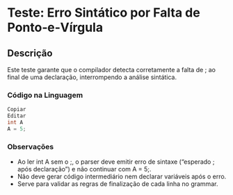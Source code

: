 # Teste: Erro Sintático por Falta de Ponto‐e‐Vírgula

## Descrição
Este teste garante que o compilador detecta corretamente a falta de ; ao final de uma declaração, interrompendo a análise sintática.

### Código na Linguagem
```c
Copiar
Editar
int A
A = 5;
```
### Observações
- Ao ler int A sem o ;, o parser deve emitir erro de sintaxe (“esperado ; após declaração”) e não continuar com A = 5;.
- Não deve gerar código intermediário nem declarar variáveis após o erro.
- Serve para validar as regras de finalização de cada linha no grammar.
